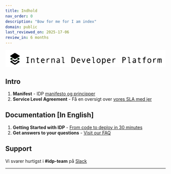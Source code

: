 ```yaml
---
title: Indhold
nav_order: 0
description: "Bow for me for I am index"
domain: public
last_reviewed_on: 2025-17-06
review_in: 6 months
---
```


<picture>
  <source media="(prefers-color-scheme: dark)" srcset="/assets/idp_dark.png">
  <img alt="Text changing depending on mode. Light: 'So light!' Dark: 'So dark!'" src="assets/idp_light.png">
</picture>

## **Intro**
1. **Manifest** - IDP [manifesto og principper](manifest-idp)
1. **Service Level Agreement** - Få en oversigt over [vores SLA med jer](https://jira-jppol.atlassian.net/wiki/spaces/IDP/folder/3680632849?atlOrigin=eyJpIjoiNzU2YjYxNjkzZWJiNDFlMjlkZDI5YTE4OWM0YjNlM2UiLCJwIjoiYyJ9)


## **Documentation [In English]**
1. **Getting Started with IDP** - [From code to deploy in 30 minutes](codetodeploy)
1. **Get answers to your questions** - [Visit our FAQ](faq)

   

## **Support**
Vi svarer hurtigst i **#idp-team** på [Slack](https://jppol-online.slack.com/archives/C3VL8FBM5)

----

[^1]: [It can take up to 10 minutes for changes to your site to publish after you push the changes to GitHub](https://docs.github.com/en/pages/setting-up-a-github-pages-site-with-jekyll/creating-a-github-pages-site-with-jekyll#creating-your-site).

[Just the Docs]: https://just-the-docs.github.io/just-the-docs/
[GitHub Pages]: https://docs.github.com/en/pages
[README]: https://github.com/just-the-docs/just-the-docs-template/blob/main/README.md
[Jekyll]: https://jekyllrb.com
[GitHub Pages / Actions workflow]: https://github.blog/changelog/2022-07-27-github-pages-custom-github-actions-workflows-beta/
[use this template]: https://github.com/just-the-docs/just-the-docs-template/generate


